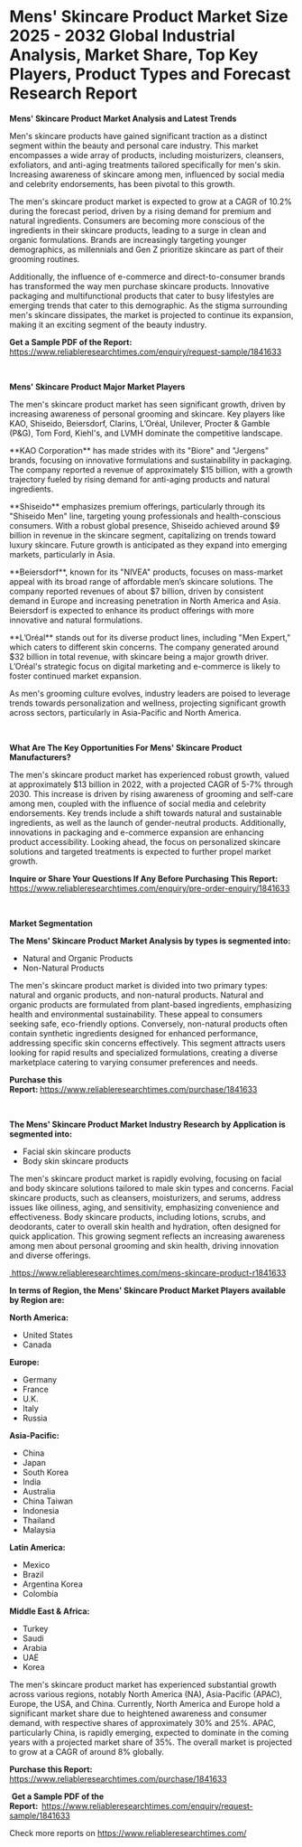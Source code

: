 <p><h1>Mens' Skincare Product Market Size 2025 - 2032 Global Industrial Analysis, Market Share, Top Key Players, Product Types and Forecast Research Report</h1></p><p><strong>Mens' Skincare Product Market Analysis and Latest Trends</strong></p>
<p><p>Men's skincare products have gained significant traction as a distinct segment within the beauty and personal care industry. This market encompasses a wide array of products, including moisturizers, cleansers, exfoliators, and anti-aging treatments tailored specifically for men's skin. Increasing awareness of skincare among men, influenced by social media and celebrity endorsements, has been pivotal to this growth.</p><p>The men's skincare product market is expected to grow at a CAGR of 10.2% during the forecast period, driven by a rising demand for premium and natural ingredients. Consumers are becoming more conscious of the ingredients in their skincare products, leading to a surge in clean and organic formulations. Brands are increasingly targeting younger demographics, as millennials and Gen Z prioritize skincare as part of their grooming routines.</p><p>Additionally, the influence of e-commerce and direct-to-consumer brands has transformed the way men purchase skincare products. Innovative packaging and multifunctional products that cater to busy lifestyles are emerging trends that cater to this demographic. As the stigma surrounding men's skincare dissipates, the market is projected to continue its expansion, making it an exciting segment of the beauty industry.</p></p>
<p><strong>Get a Sample PDF of the Report:&nbsp;</strong> <a href="https://www.reliableresearchtimes.com/enquiry/request-sample/1841633?utm_campaign=3326&utm_medium=2&utm_source=Github&utm_content=ia&utm_term=26032025&utm_id=mens-skincare-product">https://www.reliableresearchtimes.com/enquiry/request-sample/1841633</a></p>
<p>&nbsp;</p>
<p><strong>Mens' Skincare Product Major Market Players</strong></p>
<p><p>The men's skincare product market has seen significant growth, driven by increasing awareness of personal grooming and skincare. Key players like KAO, Shiseido, Beiersdorf, Clarins, L’Oréal, Unilever, Procter & Gamble (P&G), Tom Ford, Kiehl's, and LVMH dominate the competitive landscape.</p><p>**KAO Corporation** has made strides with its "Biore" and "Jergens" brands, focusing on innovative formulations and sustainability in packaging. The company reported a revenue of approximately $15 billion, with a growth trajectory fueled by rising demand for anti-aging products and natural ingredients.</p><p>**Shiseido** emphasizes premium offerings, particularly through its "Shiseido Men" line, targeting young professionals and health-conscious consumers. With a robust global presence, Shiseido achieved around $9 billion in revenue in the skincare segment, capitalizing on trends toward luxury skincare. Future growth is anticipated as they expand into emerging markets, particularly in Asia.</p><p>**Beiersdorf**, known for its "NIVEA" products, focuses on mass-market appeal with its broad range of affordable men’s skincare solutions. The company reported revenues of about $7 billion, driven by consistent demand in Europe and increasing penetration in North America and Asia. Beiersdorf is expected to enhance its product offerings with more innovative and natural formulations.</p><p>**L’Oréal** stands out for its diverse product lines, including "Men Expert," which caters to different skin concerns. The company generated around $32 billion in total revenue, with skincare being a major growth driver. L’Oréal's strategic focus on digital marketing and e-commerce is likely to foster continued market expansion.</p><p>As men's grooming culture evolves, industry leaders are poised to leverage trends towards personalization and wellness, projecting significant growth across sectors, particularly in Asia-Pacific and North America.</p></p>
<p>&nbsp;</p>
<p><strong>What Are The Key Opportunities For Mens' Skincare Product Manufacturers?</strong></p>
<p><p>The men's skincare product market has experienced robust growth, valued at approximately $13 billion in 2022, with a projected CAGR of 5-7% through 2030. This increase is driven by rising awareness of grooming and self-care among men, coupled with the influence of social media and celebrity endorsements. Key trends include a shift towards natural and sustainable ingredients, as well as the launch of gender-neutral products. Additionally, innovations in packaging and e-commerce expansion are enhancing product accessibility. Looking ahead, the focus on personalized skincare solutions and targeted treatments is expected to further propel market growth.</p></p>
<p><strong>Inquire or Share Your Questions If Any Before Purchasing This Report:</strong> <a href="https://www.reliableresearchtimes.com/enquiry/pre-order-enquiry/1841633?utm_campaign=3326&utm_medium=2&utm_source=Github&utm_content=ia&utm_term=26032025&utm_id=mens-skincare-product">https://www.reliableresearchtimes.com/enquiry/pre-order-enquiry/1841633</a></p>
<p>&nbsp;</p>
<p><strong>Market Segmentation</strong></p>
<p><strong>The Mens' Skincare Product Market Analysis by types is segmented into:</strong></p>
<p><ul><li>Natural and Organic Products</li><li>Non-Natural Products</li></ul></p>
<p><p>The men's skincare product market is divided into two primary types: natural and organic products, and non-natural products. Natural and organic products are formulated from plant-based ingredients, emphasizing health and environmental sustainability. These appeal to consumers seeking safe, eco-friendly options. Conversely, non-natural products often contain synthetic ingredients designed for enhanced performance, addressing specific skin concerns effectively. This segment attracts users looking for rapid results and specialized formulations, creating a diverse marketplace catering to varying consumer preferences and needs.</p></p>
<p><strong>Purchase this Report:&nbsp;</strong><a href="https://www.reliableresearchtimes.com/purchase/1841633?utm_campaign=3326&utm_medium=2&utm_source=Github&utm_content=ia&utm_term=26032025&utm_id=mens-skincare-product">https://www.reliableresearchtimes.com/purchase/1841633</a></p>
<p>&nbsp;</p>
<p><strong>The Mens' Skincare Product Market Industry Research by Application is segmented into:</strong></p>
<p><ul><li>Facial skin skincare products</li><li>Body skin skincare products</li></ul></p>
<p><p>The men's skincare product market is rapidly evolving, focusing on facial and body skincare solutions tailored to male skin types and concerns. Facial skincare products, such as cleansers, moisturizers, and serums, address issues like oiliness, aging, and sensitivity, emphasizing convenience and effectiveness. Body skincare products, including lotions, scrubs, and deodorants, cater to overall skin health and hydration, often designed for quick application. This growing segment reflects an increasing awareness among men about personal grooming and skin health, driving innovation and diverse offerings.</p></p>
<p><a href="https://www.reliableresearchtimes.com/mens-skincare-product-r1841633?utm_campaign=3326&utm_medium=2&utm_source=Github&utm_content=ia&utm_term=26032025&utm_id=mens-skincare-product">&nbsp;https://www.reliableresearchtimes.com/mens-skincare-product-r1841633</a></p>
<p><strong>In terms of Region, the Mens' Skincare Product Market Players available by Region are:</strong></p>
<p>
    <p> <strong> North America: </strong>
        <ul>
            <li>United States</li>
            <li>Canada</li>
        </ul>
        </p> 
    <p> <strong> Europe: </strong>
        <ul>
            <li>Germany</li>
            <li>France</li>
            <li>U.K.</li>
            <li>Italy</li>
            <li>Russia</li>
        </ul>
        </p> 
    <p> <strong> Asia-Pacific: </strong>
        <ul>
            <li>China</li>
            <li>Japan</li>
            <li>South Korea</li>
            <li>India</li>
            <li>Australia</li>
            <li>China Taiwan</li>
            <li>Indonesia</li>
            <li>Thailand</li>
            <li>Malaysia</li>
        </ul>
        </p> 
    <p> <strong> Latin America: </strong>
        <ul>
            <li>Mexico</li>
            <li>Brazil</li>
            <li>Argentina Korea</li>
            <li>Colombia</li>
        </ul>
        </p> 
    <p> <strong> Middle East & Africa: </strong>
        <ul>
            <li>Turkey</li>
            <li>Saudi</li>
            <li>Arabia</li>
            <li>UAE</li>
            <li>Korea</li>
        </ul>
    </p>
    </p>
<p><p>The men's skincare product market has experienced substantial growth across various regions, notably North America (NA), Asia-Pacific (APAC), Europe, the USA, and China. Currently, North America and Europe hold a significant market share due to heightened awareness and consumer demand, with respective shares of approximately 30% and 25%. APAC, particularly China, is rapidly emerging, expected to dominate in the coming years with a projected market share of 35%. The overall market is projected to grow at a CAGR of around 8% globally.</p></p>
<p><strong>Purchase this Report: </strong><a href="https://www.reliableresearchtimes.com/purchase/1841633?utm_campaign=3326&utm_medium=2&utm_source=Github&utm_content=ia&utm_term=26032025&utm_id=mens-skincare-product">https://www.reliableresearchtimes.com/purchase/1841633</a></p>
<p>&nbsp;<strong>Get a Sample PDF of the Report:&nbsp;&nbsp;</strong><a href="https://www.reliableresearchtimes.com/enquiry/request-sample/1841633?utm_campaign=3326&utm_medium=2&utm_source=Github&utm_content=ia&utm_term=26032025&utm_id=mens-skincare-product">https://www.reliableresearchtimes.com/enquiry/request-sample/1841633</a></p>
<p><strong></strong></p>
<p>Check more reports on <a href="https://www.reliableresearchtimes.com/?utm_campaign=3326&utm_medium=2&utm_source=Github&utm_content=ia&utm_term=26032025&utm_id=mens-skincare-product">https://www.reliableresearchtimes.com/</a></p>